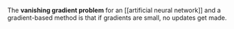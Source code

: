 The **vanishing gradient problem** for an [[artificial neural network]] and a gradient-based method is that if gradients are small, no updates get made.